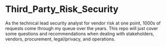 # Third_Party_Risk_Security
As the technical lead security analyst for vendor risk at one point, 1000s of requests come through my queue over the years. This repo will just cover some questions and recommendations when dealing with stakeholders, vendors, procurement, legal/privacy, and operations.
